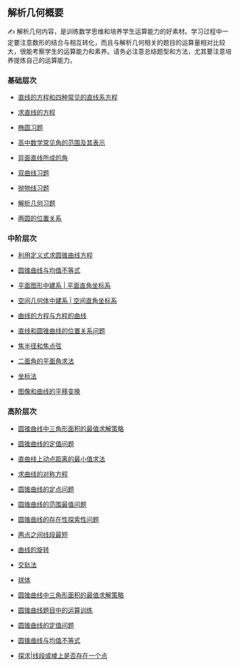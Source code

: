 ##  解析几何概要<!-- {docsify-ignore} -->

:writing_hand: 解析几何内容，是训练数学思维和培养学生运算能力的好素材。学习过程中一定要注意数形的结合与相互转化，而且与解析几何相关的题目的运算量相对比较大，很能考察学生的运算能力和素养。请务必注意总结题型和方法，尤其要注意培养提炼自己的运算能力。


###  基础层次

* <a  href=" https://www.cnblogs.com/wanghai0666/p/7810970.html "  target="_blank" >直线的方程和四种常见的直线系方程</a>

* [求直线的方程](https://www.cnblogs.com/wanghai0666/p/18447758)

* <a  href="https://www.cnblogs.com/wanghai0666/p/7631764.html  "  target="_blank" >椭圆习题</a>  

* <a  href=" https://www.cnblogs.com/wanghai0666/p/7604802.html  "  target="_blank" >高中数学常见角的范围及其表示</a>  

* [异面直线所成的角](https://www.cnblogs.com/wanghai0666/p/14962356.html)

* <a  href=" https://www.cnblogs.com/wanghai0666/p/7598188.html "  target="_blank" >双曲线习题</a>  

* <a  href=" https://www.cnblogs.com/wanghai0666/p/6920681.html"  target="_blank" >抛物线习题</a>  

* <a  href="https://www.cnblogs.com/wanghai0666/p/7778608.html"  target="_blank" >解析几何习题 </a>

* [两圆的位置关系](https://www.cnblogs.com/wanghai0666/p/14124006.html)

### 中阶层次

* <a  href="https://www.cnblogs.com/wanghai0666/p/10720241.html"  target="_blank">利用定义式求圆锥曲线方程</a> 

* <a  href="https://www.cnblogs.com/wanghai0666/p/12658025.html"  target="_blank">圆锥曲线与均值不等式</a>

*  [平面图形中建系 | 平面直角坐标系](https://www.cnblogs.com/wanghai0666/p/18498813)

*  [空间几何体中建系 | 空间直角坐标系](https://www.cnblogs.com/wanghai0666/p/7602262.html)

* [曲线的方程与方程的曲线](https://www.cnblogs.com/wanghai0666/p/14531906.html)

* <a  href=" https://www.cnblogs.com/wanghai0666/p/11265541.html"  target="_blank">直线和圆锥曲线的位置关系问题</a>

* [焦半径和焦点弦](https://www.cnblogs.com/wanghai0666/p/18558764)

* [二面角的平面角求法](https://www.cnblogs.com/wanghai0666/p/12024009.html) 

* [坐标法](https://www.cnblogs.com/wanghai0666/p/14516843.html)

* [图像和曲线的平移变换](https://www.cnblogs.com/wanghai0666/p/14618866.html)

###  高阶层次

* <a  href="https://www.cnblogs.com/wanghai0666/p/14331791.html"  target="_blank">圆锥曲线中三角形面积的最值求解策略</a>  

* <a  href=" https://www.cnblogs.com/wanghai0666/p/14076774.html    "  target="_blank">圆锥曲线的定值问题</a>

* [直曲线上动点距离的最小值求法](https://www.cnblogs.com/wanghai0666/p/14775775.html)

* [求曲线的对称方程](https://www.cnblogs.com/wanghai0666/p/14580803.html)

* <a  href=" https://www.cnblogs.com/wanghai0666/p/11267592.html   "  target="_blank">圆锥曲线的定点问题</a>  

* <a  href="https://www.cnblogs.com/wanghai0666/p/11267567.html  "  target="_blank">圆锥曲线的范围最值问题</a>

* <a  href=" https://www.cnblogs.com/wanghai0666/p/10823315.html   "  target="_blank">圆锥曲线的存在性探索性问题</a>  

* <a  href="https://www.cnblogs.com/wanghai0666/p/12080331.html"  target="_blank">两点之间线段最短</a>

* [曲线的旋转](https://www.cnblogs.com/wanghai0666/p/14762956.html)  

* <a  href="https://www.cnblogs.com/wanghai0666/p/12313317.html"  target="_blank" > 交轨法</a>   

* <a  href="https://www.cnblogs.com/wanghai0666/p/12656526.html"  target="_blank">球体</a>

* [圆锥曲线中三角形面积的最值求解策略](https://www.cnblogs.com/wanghai0666/p/14331791.html)

* [圆锥曲线题目中的运算训练](https://www.cnblogs.com/wanghai0666/p/14214742.html)
 
* [圆锥曲线的定值问题](https://www.cnblogs.com/wanghai0666/p/14076774.html)
 
* [圆锥曲线与均值不等式](https://www.cnblogs.com/wanghai0666/p/12658025.html)	

* [探求|线段或棱上是否存在一个点](https://www.cnblogs.com/wanghai0666/p/16433362.html)

